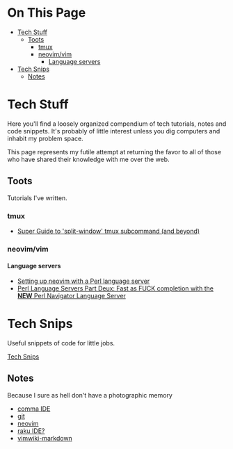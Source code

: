 # On This Page

- [Tech Stuff](#tech-stuff)
    - [Toots](#toots)
        - [tmux](#tmux)
        - [neovim/vim](#neovimvim)
            - [Language servers](#language-servers)
- [Tech Snips](#tech-snips)
    - [Notes](#notes)

# Tech Stuff

Here you'll find a loosely organized compendium of tech tutorials, notes and code snippets. It's probably of little interest unless you dig computers and inhabit my problem space.

This page represents my futile attempt at returning the favor to all of those who have shared their knowledge with me over the web.

## Toots

Tutorials I've written. 

### tmux
* [Super Guide to 'split-window' tmux subcommand (and beyond)](Super-Guide-to-'split-window'-tmux-subcommand-(and-beyond)) 

### neovim/vim

#### Language servers
* [Setting up neovim with a Perl language server](setting_up_lsp_nvim-lspconfig_and_perl_in_neovim.md)
* [Perl Language Servers Part Deux: Fast as FUCK completion with the **NEW** Perl Navigator Language Server](fast_as_fuck_perl_language_server_and_completion.md)
 
# Tech Snips

Useful snippets of code for little jobs.

[Tech Snips](snips/Tech-Snips.md)

## Notes

Because I sure as hell don't have a photographic memory

* [comma IDE](notes/comma_ide_notes.md)
* [git](git)
* [neovim](notes/neovim)
* [raku IDE?](notes/Raku-IDE-notes.md)
* [vimwiki-markdown](vimwiki-markdown)


